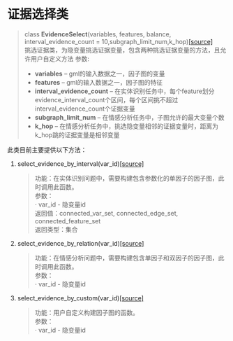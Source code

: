 # 证据选择类
> class **EvidenceSelect**(variables, features, balance, interval_evidence_count = 10,subgraph_limit_num,k_hop)[[source]](../evidence_select.py)  
挑选证据类，为隐变量挑选证据变量，包含两种挑选证据变量的方法，且允许用户自定义方法
>参数: 
> - **variables** – gml的输入数据之一，因子图的变量
> - **features** –  gml的输入数据之一，因子图的特征
> - **interval_evidence_count** – 在实体识别任务中，每个feature划分evidence_interval_count个区间，每个区间挑不超过interval_evidence_count个证据变量
> - **subgraph_limit_num** –  在情感分析任务中，子图允许的最大变量个数
> - **k_hop** –  在情感分析任务中，挑选隐变量相邻的证据变量时，距离为k_hop跳的证据变量是相邻变量

此类目前主要提供以下方法：

1. select_evidence_by_interval(var_id)[[source]](../evidence_select.py)

   >功能：在实体识别问题中，需要构建包含参数化的单因子的因子图，此时调用此函数。  
   >参数：  
   > · var_id - 隐变量id  
   >返回值：connected_var_set, connected_edge_set, connected_feature_set  
   >返回类型：集合

2. select_evidence_by_relation(var_id)[[source]](../evidence_select.py)

   >功能：在情感分析问题中，需要构建包含单因子和双因子的因子图，此时调用此函数。  
   >参数：  
   > · var_id - 隐变量id  

3. select_evidence_by_custom(var_id)[[source]](../evidence_select.py)

   >功能：用户自定义构建因子图的函数。  
   >参数：  
   > · var_id - 隐变量id 


